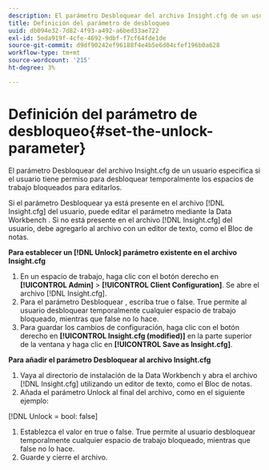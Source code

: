 ```yaml
---
description: El parámetro Desbloquear del archivo Insight.cfg de un usuario especifica si el usuario tiene permiso para desbloquear temporalmente los espacios de trabajo bloqueados para editarlos.
title: Definición del parámetro de desbloqueo
uuid: db094e32-7d82-4f93-a492-a6bed33ae722
exl-id: 5eda919f-4cfe-4692-9dbf-f7cf64fde1de
source-git-commit: d9df90242ef96188f4e4b5e6d04cfef196b0a628
workflow-type: tm+mt
source-wordcount: '215'
ht-degree: 3%

---
```


# Definición del parámetro de desbloqueo{#set-the-unlock-parameter}

El parámetro Desbloquear del archivo Insight.cfg de un usuario especifica si el usuario tiene permiso para desbloquear temporalmente los espacios de trabajo bloqueados para editarlos.

Si el parámetro Desbloquear ya está presente en el archivo [!DNL Insight.cfg] del usuario, puede editar el parámetro mediante la Data Workbench . Si no está presente en el archivo [!DNL Insight.cfg] del usuario, debe agregarlo al archivo con un editor de texto, como el Bloc de notas.

**Para establecer un  [!DNL Unlock] parámetro existente en el archivo Insight.cfg**

1. En un espacio de trabajo, haga clic con el botón derecho en **[!UICONTROL Admin]** > **[!UICONTROL Client Configuration]**. Se abre el archivo [!DNL Insight.cfg].
1. Para el parámetro Desbloquear , escriba true o false. True permite al usuario desbloquear temporalmente cualquier espacio de trabajo bloqueado, mientras que false no lo hace.
1. Para guardar los cambios de configuración, haga clic con el botón derecho en **[!UICONTROL Insight.cfg (modified)]** en la parte superior de la ventana y haga clic en **[!UICONTROL Save as Insight.cfg]**.

**Para añadir el parámetro Desbloquear al archivo Insight.cfg**

1. Vaya al directorio de instalación de la Data Workbench y abra el archivo [!DNL Insight.cfg] utilizando un editor de texto, como el Bloc de notas.
1. Añada el parámetro Unlock al final del archivo, como en el siguiente ejemplo:

[!DNL Unlock = bool: false]

1. Establezca el valor en true o false. True permite al usuario desbloquear temporalmente cualquier espacio de trabajo bloqueado, mientras que false no lo hace.
1. Guarde y cierre el archivo.
